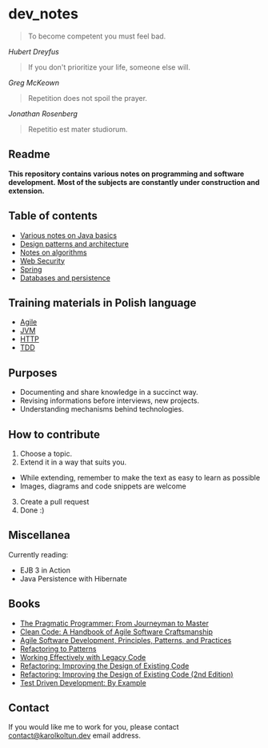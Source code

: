 # dev_notes

> To become competent you must feel bad.

*Hubert Dreyfus*


> If you don't prioritize your life, someone else will.

*Greg McKeown*


> Repetition does not spoil the prayer.

*Jonathan Rosenberg*

> Repetitio est mater studiorum.

## Readme

**This repository contains various notes on programming and software development.**
**Most of the subjects are constantly under construction and extension.**

## Table of contents

* [Various notes on Java basics](./java/README.md)
* [Design patterns and architecture](./architecture/README.md)
* [Notes on algorithms](./algorithms/README.md)
* [Web Security](./security/README.md)
* [Spring](./spring/README.md)
* [Databases and persistence](./java_persistence/README.md)

## Training materials in Polish language

* [Agile](./agile/training_pl/extension.md#)
* [JVM](./jvm/training_pl/README.md#)
* [HTTP](./http/training_pl/README.md#)
* [TDD](./tdd/training_pl/README.md#)

## Purposes

* Documenting and share knowledge in a succinct way.
* Revising informations before interviews, new projects.
* Understanding mechanisms behind technologies.

## How to contribute

1. Choose a topic.
2. Extend it in a way that suits you.
  * While extending, remember to make the text as easy to learn as possible
  * Images, diagrams and code snippets are welcome
3. Create a pull request
4. Done :)

## Miscellanea

Currently reading:
* EJB 3 in Action
* Java Persistence with Hibernate

## Books

* [The Pragmatic Programmer: From Journeyman to Master](https://www.amazon.com/gp/product/020161622X/ref=as_li_tl?ie=UTF8&tag=jlacar-in-20&camp=1789&creative=9325&linkCode=as2&creativeASIN=020161622X&linkId=b986402d7089608afe577a7bf8755e68)
* [Clean Code: A Handbook of Agile Software Craftsmanship](https://www.amazon.com/gp/product/0132350882/ref=as_li_tl?ie=UTF8&tag=jlacar-in-20&camp=1789&creative=9325&linkCode=as2&creativeASIN=0132350882&linkId=ba767f45615c5c20b5f358f9a999e126)
* [Agile Software Development, Principles, Patterns, and Practices](https://www.amazon.com/gp/product/0135974445/ref=as_li_tl?ie=UTF8&tag=jlacar-in-20&camp=1789&creative=9325&linkCode=as2&creativeASIN=0135974445&linkId=74ca15ade6ca727cafe5d97d74ff8c48)
* [Refactoring to Patterns](https://www.amazon.com/gp/product/0321213351/ref=as_li_tl?ie=UTF8&tag=jlacar-in-20&camp=1789&creative=9325&linkCode=as2&creativeASIN=0321213351&linkId=6b2fc185b2769b18f658450bbacbb481)
* [Working Effectively with Legacy Code](https://www.amazon.com/gp/product/0131177052/ref=as_li_tl?ie=UTF8&tag=jlacar-in-20&camp=1789&creative=9325&linkCode=as2&creativeASIN=0131177052&linkId=4b69970d70713bf53ac39e24e220759c)
* [Refactoring: Improving the Design of Existing Code](https://www.amazon.com/gp/product/0201485672/ref=as_li_tl?ie=UTF8&tag=jlacar-in-20&camp=1789&creative=9325&linkCode=as2&creativeASIN=0201485672&linkId=da77d80ca71a20f6862156fed62e779b)
* [Refactoring: Improving the Design of Existing Code (2nd Edition)](https://www.amazon.com/gp/product/0134757599/ref=as_li_tl?ie=UTF8&tag=jlacar-in-20&camp=1789&creative=9325&linkCode=as2&creativeASIN=0134757599&linkId=2fe8e02bf9998a2b3c5419dd1a374c5b)
* [Test Driven Development: By Example](https://www.amazon.com/gp/product/0321146530/ref=as_li_tl?ie=UTF8&tag=jlacar-in-20&camp=1789&creative=9325&linkCode=as2&creativeASIN=0321146530&linkId=ec4179a2a0749f0433740765e89abbd7)

## Contact

If you would like me to work for you, please contact contact@karolkoltun.dev email address.
